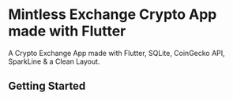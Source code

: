 # Mintless Exchange Crypto App made with Flutter
A Crypto Exchange App made with Flutter, SQLite, CoinGecko API, SparkLine & a Clean Layout.

## Getting Started

